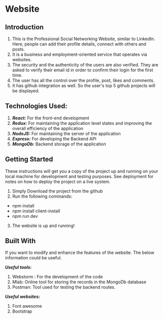 # Website
## Introduction
1. This is the Professional Social Networking Website, similar to LinkedIn. 
Here, people can add their profile details, connect with others and posts.
2.  It is a business and employment-oriented service that operates via websites.
3. The security and the authenticity of the users are also verified. They are asked to verify their
email id in order to confirm their login for the first time.
4. The user has all the control over the profile, post, likes and comments. 
5. It has github integration as well. So the user's top 5 github projects will be displayed.

## Technologies Used:
1. ***React:*** For the front-end development
2. ***Redux:*** For maintaining the application level states and improving the overall efficiency of the application
3. ***NodeJS:*** For maintaining the server of the application
4. ***Express:*** For developing the Backend API
5. ***MongoDb:*** Backend storage of the application

## Getting Started
These instructions will get you a copy of the project up and running on your local machine for development and testing purposes. 
See deployment for notes on how to deploy the project on a live system.
1. Simply Download the project from the github
2. Run the following commands:
  - npm install
  - npm install client-install
  - npm run dev
3. The website is up and running!

## Built With
If you want to modify and enhance the features of the website. The below information could be useful.

***Useful tools:***
1. Webstorm : For the development of the code
2. Mlab: Online tool for storing the records in the MongoDb database
3. Postman: Tool used for testing the backend routes.

***Useful websites:***
1. Font awesome
2. Bootstrap
